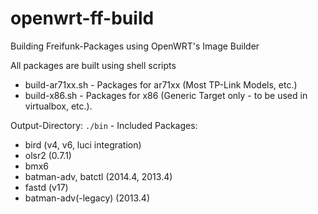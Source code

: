 # openwrt-ff-build
Building Freifunk-Packages using OpenWRT's Image Builder

All packages are built using shell scripts

* build-ar71xx.sh - Packages for ar71xx (Most TP-Link Models, etc.)
* build-x86.sh - Packages for x86 (Generic Target only - to be used in virtualbox, etc.).

Output-Directory: <code>./bin</code> - Included Packages:

* bird (v4, v6, luci integration)
* olsr2 (0.7.1)
* bmx6
* batman-adv, batctl  (2014.4, 2013.4)
* fastd (v17)
* batman-adv(-legacy) (2013.4)
